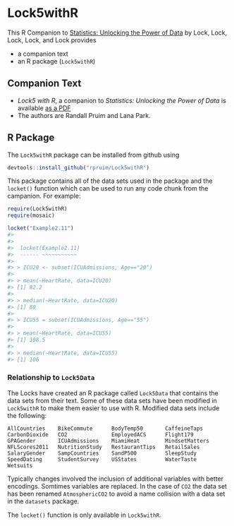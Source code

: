 
<!-- README.md is generated from README.Rmd. Please edit that file -->



Lock5withR
==========

This R Companion to 
[Statistics: Unlocking the Power of Data](http://lock5stat.com/)
by Lock, Lock, Lock, Lock, and Lock provides

 * a companion text 
 * an R package (`Lock5withR`)

## Companion Text

 * *Lock5 with R*, a companion to *Statistics: Unlocking the Power of Data* 
 is available 
 [as a PDF](https://github.com/rpruim/Lock5withR/blob/master/Book/Lock5withR.pdf) 
 * The authors are Randall Pruim and Lana Park.  
 
## R Package

The `Lock5withR` package can be installed from github using


```r
devtools::install_github("rpruim/Lock5withR")
```

This package contains all of the data sets used in the package and the `locket()` function which 
can be used to run any code chunk from the campanion.  For example:


```r
require(Lock5withR)
require(mosaic)
```

```r
locket("Example2.11")
#> 
#> 
#> 	locket(Example2.11)
#> 	------ ~~~~~~~~~~~
#> 
#> > ICU20 <- subset(ICUAdmissions, Age=="20")
#> 
#> > mean(~HeartRate, data=ICU20)
#> [1] 82.2
#> 
#> > median(~HeartRate, data=ICU20)
#> [1] 80
#> 
#> > ICU55 = subset(ICUAdmissions, Age=="55")
#> 
#> > mean(~HeartRate, data=ICU55)
#> [1] 108.5
#> 
#> > median(~HeartRate, data=ICU55)
#> [1] 106
```

### Relationship to `Lock5Data`

The Locks have created an R package called `Lock5Data` that contains the data sets from their text.
Some of these data sets have been modified in `Lock5withR` to make them easier to use with R.  Modified data sets include the following:

```
AllCountries    BikeCommute      BodyTemp50       CaffeineTaps 
CarbonDioxide   CO2              EmployedACS      Flight179 
GPAGender       ICUAdmissions    MiamiHeat        MindsetMatters 
NFLScores2011   NutritionStudy   RestaurantTips   RetailSales 
SalaryGender    SampCountries    SandP500         SleepStudy 
SpeedDating     StudentSurvey    USStates         WaterTaste 
Wetsuits
```
Typically changes involved the inclusion of additional variables with better encodings.  Somtimes 
variables are replaced.  In the case of `CO2` the data set has been renamed `AtmosphericCO2` to 
avoid a name collision with a data set in the `datasets` package.

The `locket()` function is only available in `Lock5withR`.
